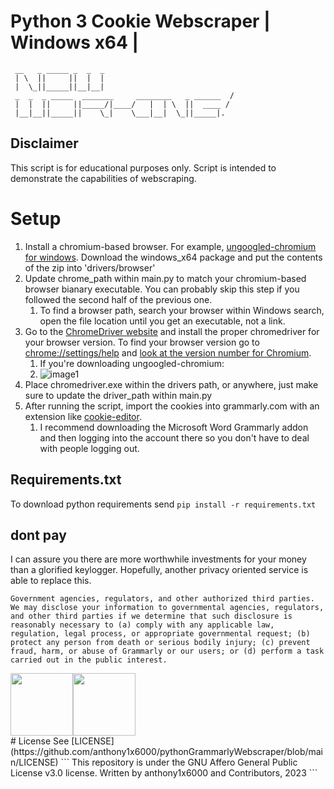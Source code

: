 # Python 3 Cookie Webscraper | Windows x64 |

```
 __   _ _____ _  _  _   
 | \  ||     ||  |  |   
 |  \_||_____||__|__|   
 _  _  _ _____  _______     ________   _ ______  /
 |  |  ||     ||_____/|____/   |  | \  ||  ____ / 
 |__|__||_____||    \_|    \___|__|  \_||_____|.  
```

## Disclaimer

This script is for educational purposes only.
Script is intended to demonstrate the capabilities of webscraping.

# Setup

1. Install a chromium-based browser. For example, [ungoogled-chromium for windows](https://github.com/ungoogled-software/ungoogled-chromium-windows/releases). Download the windows_x64 package and put the contents of the zip into 'drivers/browser'
2. Update chrome_path within main.py to match your chromium-based browser bianary executable. You can probably skip this step if you followed the second half of the previous one.
   1. To find a browser path, search your browser within Windows search, open the file location until you get an executable, not a link.
3. Go to the [ChromeDriver website](https://chromedriver.chromium.org/downloads) and install the proper chromedriver for your browser version. To find your browser version go to [chrome://settings/help](chrome://settings/help) and [look at the version number for Chromium](https://files.catbox.moe/ukxxjn.png).
   1. If you're downloading ungoogled-chromium:
   2. ![image1](https://files.catbox.moe/am62um.png)
4. Place chromedriver.exe within the drivers path, or anywhere, just make sure to update the driver_path within main.py
5. After running the script, import the cookies into grammarly.com with an extension like [cookie-editor](https://chrome.google.com/webstore/detail/cookie-editor/hlkenndednhfkekhgcdicdfddnkalmdm).
   1. I recommend downloading the Microsoft Word Grammarly addon and then logging into the account there so you don't have to deal with people logging out.

## Requirements.txt

To download python requirements send ``pip install -r requirements.txt``

## dont pay
I can assure you there are more worthwhile investments for your money than a glorified keylogger. Hopefully, another privacy oriented service is able to replace this.
```
Government agencies, regulators, and other authorized third parties. We may disclose your information to governmental agencies, regulators, and other third parties if we determine that such disclosure is reasonably necessary to (a) comply with any applicable law, regulation, legal process, or appropriate governmental request; (b) protect any person from death or serious bodily injury; (c) prevent fraud, harm, or abuse of Grammarly or our users; or (d) perform a task carried out in the public interest.
```
<div>
<img src="https://files.catbox.moe/9h2th9.png" height=100 /><img src="https://files.catbox.moe/af1wbx.jpg" height=100 />
</div>
# License
See [LICENSE](https://github.com/anthony1x6000/pythonGrammarlyWebscraper/blob/main/LICENSE)
```
This repository is under the GNU Affero General Public License v3.0 license. 
   Written by anthony1x6000 and Contributors, 2023
```
